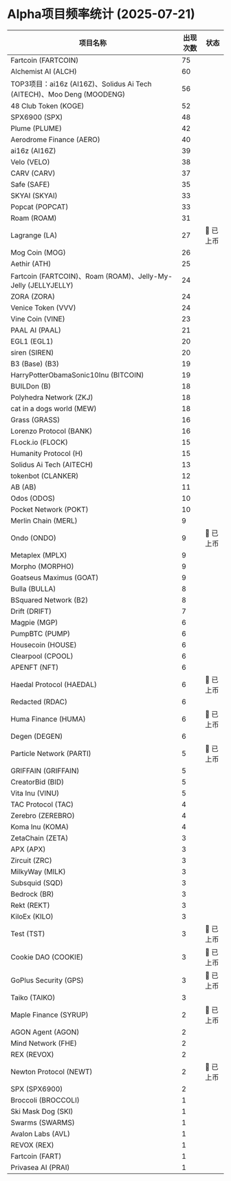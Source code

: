 # Alpha项目频率统计 (2025-07-21)

| 项目名称 | 出现次数 | 状态 |
| --- | --- | --- |
| Fartcoin (FARTCOIN) | 75 |  |
| Alchemist AI (ALCH) | 60 |  |
| TOP3项目：ai16z (AI16Z)、Solidus Ai Tech (AITECH)、Moo Deng (MOODENG) | 56 |  |
| 48 Club Token (KOGE) | 52 |  |
| SPX6900 (SPX) | 48 |  |
| Plume (PLUME) | 42 |  |
| Aerodrome Finance (AERO) | 40 |  |
| ai16z (AI16Z) | 39 |  |
| Velo (VELO) | 38 |  |
| CARV (CARV) | 37 |  |
| Safe (SAFE) | 35 |  |
| SKYAI (SKYAI) | 33 |  |
| Popcat (POPCAT) | 33 |  |
| Roam (ROAM) | 31 |  |
| Lagrange (LA) | 27 | 🔔 已上币 |
| Mog Coin (MOG) | 26 |  |
| Aethir (ATH) | 25 |  |
| Fartcoin (FARTCOIN)、Roam (ROAM)、Jelly-My-Jelly (JELLYJELLY) | 24 |  |
| ZORA (ZORA) | 24 |  |
| Venice Token (VVV) | 24 |  |
| Vine Coin (VINE) | 23 |  |
| PAAL AI (PAAL) | 21 |  |
| EGL1 (EGL1) | 20 |  |
| siren (SIREN) | 20 |  |
| B3 (Base) (B3) | 19 |  |
| HarryPotterObamaSonic10Inu (BITCOIN) | 19 |  |
| BUILDon (B) | 18 |  |
| Polyhedra Network (ZKJ) | 18 |  |
| cat in a dogs world (MEW) | 18 |  |
| Grass (GRASS) | 16 |  |
| Lorenzo Protocol (BANK) | 16 |  |
| FLock.io (FLOCK) | 15 |  |
| Humanity Protocol (H) | 15 |  |
| Solidus Ai Tech (AITECH) | 13 |  |
| tokenbot (CLANKER) | 12 |  |
| AB (AB) | 11 |  |
| Odos (ODOS) | 10 |  |
| Pocket Network (POKT) | 10 |  |
| Merlin Chain (MERL) | 9 |  |
| Ondo (ONDO) | 9 | 🔔 已上币 |
| Metaplex (MPLX) | 9 |  |
| Morpho (MORPHO) | 9 |  |
| Goatseus Maximus (GOAT) | 9 |  |
| Bulla (BULLA) | 8 |  |
| BSquared Network (B2) | 8 |  |
| Drift (DRIFT) | 7 |  |
| Magpie (MGP) | 6 |  |
| PumpBTC (PUMP) | 6 |  |
| Housecoin (HOUSE) | 6 |  |
| Clearpool (CPOOL) | 6 |  |
| APENFT (NFT) | 6 |  |
| Haedal Protocol (HAEDAL) | 6 | 🔔 已上币 |
| Redacted (RDAC) | 6 |  |
| Huma Finance (HUMA) | 6 | 🔔 已上币 |
| Degen (DEGEN) | 6 |  |
| Particle Network (PARTI) | 5 | 🔔 已上币 |
| GRIFFAIN (GRIFFAIN) | 5 |  |
| CreatorBid (BID) | 5 |  |
| Vita Inu (VINU) | 5 |  |
| TAC Protocol (TAC) | 4 |  |
| Zerebro (ZEREBRO) | 4 |  |
| Koma Inu (KOMA) | 4 |  |
| ZetaChain (ZETA) | 3 |  |
| APX (APX) | 3 |  |
| Zircuit (ZRC) | 3 |  |
| MilkyWay (MILK) | 3 |  |
| Subsquid (SQD) | 3 |  |
| Bedrock (BR) | 3 |  |
| Rekt (REKT) | 3 |  |
| KiloEx (KILO) | 3 |  |
| Test (TST) | 3 | 🔔 已上币 |
| Cookie DAO (COOKIE) | 3 | 🔔 已上币 |
| GoPlus Security (GPS) | 3 | 🔔 已上币 |
| Taiko (TAIKO) | 3 |  |
| Maple Finance (SYRUP) | 2 | 🔔 已上币 |
| AGON Agent (AGON) | 2 |  |
| Mind Network (FHE) | 2 |  |
| REX (REVOX) | 2 |  |
| Newton Protocol (NEWT) | 2 | 🔔 已上币 |
| SPX (SPX6900) | 2 |  |
| Broccoli (BROCCOLI) | 1 |  |
| Ski Mask Dog (SKI) | 1 |  |
| Swarms (SWARMS) | 1 |  |
| Avalon Labs (AVL) | 1 |  |
| REVOX (REX) | 1 |  |
| Fartcoin (FART) | 1 |  |
| Privasea AI (PRAI) | 1 |  |
